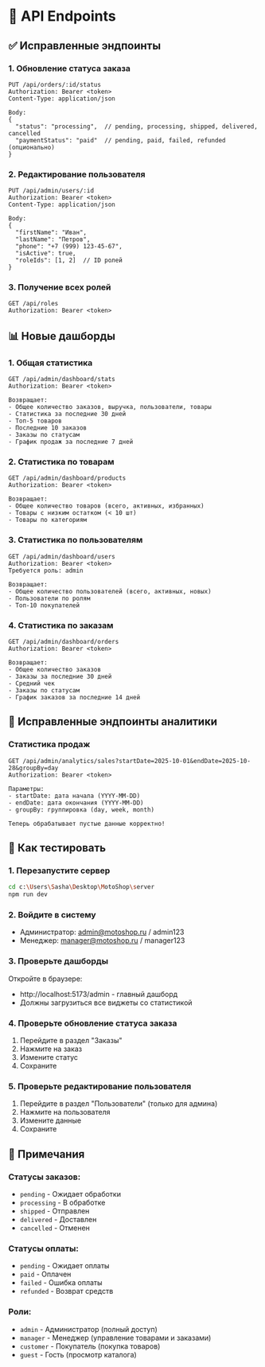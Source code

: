 # 📡 API Endpoints

## ✅ Исправленные эндпоинты

### 1. Обновление статуса заказа
```
PUT /api/orders/:id/status
Authorization: Bearer <token>
Content-Type: application/json

Body:
{
  "status": "processing",  // pending, processing, shipped, delivered, cancelled
  "paymentStatus": "paid"  // pending, paid, failed, refunded (опционально)
}
```

### 2. Редактирование пользователя
```
PUT /api/admin/users/:id
Authorization: Bearer <token>
Content-Type: application/json

Body:
{
  "firstName": "Иван",
  "lastName": "Петров",
  "phone": "+7 (999) 123-45-67",
  "isActive": true,
  "roleIds": [1, 2]  // ID ролей
}
```

### 3. Получение всех ролей
```
GET /api/roles
Authorization: Bearer <token>
```

## 📊 Новые дашборды

### 1. Общая статистика
```
GET /api/admin/dashboard/stats
Authorization: Bearer <token>

Возвращает:
- Общее количество заказов, выручка, пользователи, товары
- Статистика за последние 30 дней
- Топ-5 товаров
- Последние 10 заказов
- Заказы по статусам
- График продаж за последние 7 дней
```

### 2. Статистика по товарам
```
GET /api/admin/dashboard/products
Authorization: Bearer <token>

Возвращает:
- Общее количество товаров (всего, активных, избранных)
- Товары с низким остатком (< 10 шт)
- Товары по категориям
```

### 3. Статистика по пользователям
```
GET /api/admin/dashboard/users
Authorization: Bearer <token>
Требуется роль: admin

Возвращает:
- Общее количество пользователей (всего, активных, новых)
- Пользователи по ролям
- Топ-10 покупателей
```

### 4. Статистика по заказам
```
GET /api/admin/dashboard/orders
Authorization: Bearer <token>

Возвращает:
- Общее количество заказов
- Заказы за последние 30 дней
- Средний чек
- Заказы по статусам
- График заказов за последние 14 дней
```

## 🔧 Исправленные эндпоинты аналитики

### Статистика продаж
```
GET /api/admin/analytics/sales?startDate=2025-10-01&endDate=2025-10-28&groupBy=day
Authorization: Bearer <token>

Параметры:
- startDate: дата начала (YYYY-MM-DD)
- endDate: дата окончания (YYYY-MM-DD)
- groupBy: группировка (day, week, month)

Теперь обрабатывает пустые данные корректно!
```

## 🎯 Как тестировать

### 1. Перезапустите сервер
```bash
cd c:\Users\Sasha\Desktop\MotoShop\server
npm run dev
```

### 2. Войдите в систему
- Администратор: admin@motoshop.ru / admin123
- Менеджер: manager@motoshop.ru / manager123

### 3. Проверьте дашборды
Откройте в браузере:
- http://localhost:5173/admin - главный дашборд
- Должны загрузиться все виджеты со статистикой

### 4. Проверьте обновление статуса заказа
1. Перейдите в раздел "Заказы"
2. Нажмите на заказ
3. Измените статус
4. Сохраните

### 5. Проверьте редактирование пользователя
1. Перейдите в раздел "Пользователи" (только для админа)
2. Нажмите на пользователя
3. Измените данные
4. Сохраните

## 📝 Примечания

### Статусы заказов:
- `pending` - Ожидает обработки
- `processing` - В обработке
- `shipped` - Отправлен
- `delivered` - Доставлен
- `cancelled` - Отменен

### Статусы оплаты:
- `pending` - Ожидает оплаты
- `paid` - Оплачен
- `failed` - Ошибка оплаты
- `refunded` - Возврат средств

### Роли:
- `admin` - Администратор (полный доступ)
- `manager` - Менеджер (управление товарами и заказами)
- `customer` - Покупатель (покупка товаров)
- `guest` - Гость (просмотр каталога)
